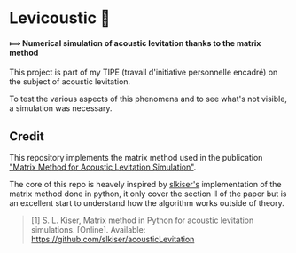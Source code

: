 # Levicoustic 🍃

#### ⟾ Numerical simulation of acoustic levitation thanks to the matrix method

This project is part of my TIPE (travail d'initiative personnelle encadré) on the subject of acoustic levitation.

To test the various aspects of this phenomena and to see what's not visible, a simulation was necessary.

## Credit

This repository implements the matrix method used in the publication ["Matrix Method for Acoustic Levitation Simulation"](https://www.researchgate.net/publication/224254694_Matrix_Method_for_Acoustic_Levitation_Simulation).

The core of this repo is heavely inspired by [slkiser's](https://github.com/slkiser) implementation of the matrix method done in python, it only cover the section II of the paper but is an excellent start to understand how the algorithm works outside of theory.

> [1] S. L. Kiser, Matrix method in Python for acoustic levitation simulations. [Online]. Available: https://github.com/slkiser/acousticLevitation
